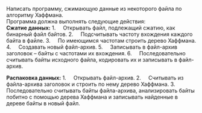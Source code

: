 Написать программу, сжимающую данные из некоторого файла по алгоритму Хаффмана.  
Программа должна выполнять следующие действия:  
**Сжатие данных:**
1.     Открывать файл, подлежащий сжатию, как бинарный файл байтов.
2.     Подсчитывать частоту вхождения каждого байта в файле.
3.     По имеющимся частотам строить дерево Хаффмана.
4.     Создавать новый файл-архив.
5.     Записывать в файл-архив заголовок – байты с частотами их вхождения.
6.     Последовательно считывать байты исходного файла, кодировать их и записывать в файл-архив.
  
**Распаковка данных:**
1.     Открывать файл-архив.
2.     Считывать из файла-архива заголовок и строить по нему дерево Хаффмана.
3.     Последовательно считывать байты файла-архива, анализировать байты побитно с помощью дерева Хаффмана и записывать найденные в дереве байты в новый файл.